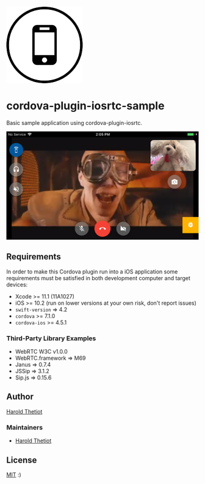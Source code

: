 ![cordova-rtc-logo](./art/cordova-rtc-logo.png)

# cordova-plugin-iosrtc-sample

Basic sample application using cordova-plugin-iosrtc.

![capture](./art/jssip_freeswitch_1.png)

## Requirements

In order to make this Cordova plugin run into a iOS application some requirements must be satisfied in both development computer and target devices:

* Xcode >= 11.1 (11A1027)
* iOS >= 10.2 (run on lower versions at your own risk, don't report issues)
* `swift-version` => 4.2
* `cordova` >= 7.1.0
* `cordova-ios` >= 4.5.1

### Third-Party Library Examples

* WebRTC W3C v1.0.0
* WebRTC.framework => M69
* Janus => 0.7.4
* JSSip => 3.1.2
* Sip.js => 0.15.6

## Author

[Harold Thetiot](https://sylaps.com)


### Maintainers

* [Harold Thetiot](https://sylaps.com)

## License

[MIT](./LICENSE) :)
